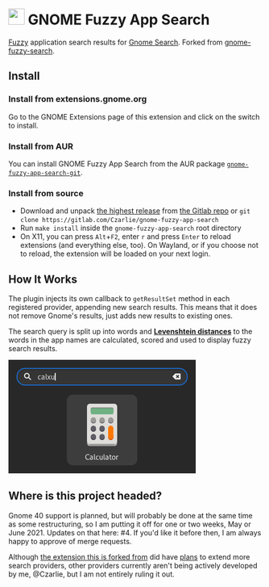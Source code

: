<img src="/looking_glass_icon.png"  width="32px" height="32px"> GNOME Fuzzy App Search
==================

[Fuzzy](https://en.wikipedia.org/wiki/Approximate_string_matching) application search results for [Gnome Search](https://developer.gnome.org/SearchProvider/). Forked from [gnome-fuzzy-search](https://github.com/fffilo/gnome-fuzzy-search).

## Install

### Install from extensions.gnome.org

Go to the GNOME Extensions page of this extension and click on the switch to install.

### Install from AUR

You can install GNOME Fuzzy App Search from the AUR package [`gnome-fuzzy-app-search-git`](https://aur.archlinux.org/packages/gnome-fuzzy-app-search-git).

### Install from source

 - Download and unpack [the highest release](https://gitlab.com/Czarlie/gnome-fuzzy-app-search/-/releases) from [the Gitlab repo](https://gitlab.com/Czarlie/gnome-fuzzy-app-search) or `git clone https://gitlab.com/Czarlie/gnome-fuzzy-app-search`
 - Run `make install` inside the `gnome-fuzzy-app-search` root directory
 - On X11, you can press `Alt`+`F2`, enter `r` and press `Enter` to reload extensions (and everything else, too). On Wayland, or if you choose not to reload, the extension will be loaded on your next login.

## How It Works

The plugin injects its own callback to `getResultSet` method in each registered provider, appending new search results.
This means that it does not remove Gnome's results, just adds new results to existing ones.

The search query is split up into words and [**Levenshtein distances**](https://en.wikipedia.org/wiki/Levenshtein_distance) to the words in the app names are calculated, scored and used to display fuzzy search results.

![fuzzy search enabled](screenshot_after.png "Fuzzy Search Enabled")

## Where is this project headed?

Gnome 40 support is planned, but will probably be done at the same time as some restructuring, so I am putting it off for one or two weeks, May or June 2021. Updates on that here: #4. If you'd like it before then, I am always happy to approve of merge requests.

Although [the extension this is forked from](https://github.com/fffilo/gnome-fuzzy-search) did have [plans](https://github.com/fffilo/gnome-fuzzy-search/issues/1#issuecomment-445189640) to extend more search providers, other providers currently aren't being actively developed by me, @Czarlie, but I am not entirely ruling it out. 
